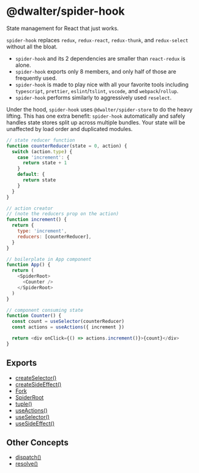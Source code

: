 # @dwalter/spider-hook

State management for React that just works.

`spider-hook` replaces `redux`, `redux-react`, `redux-thunk`, and `redux-select` without all the bloat.

- `spider-hook` and its 2 dependencies are smaller than `react-redux` is alone.
- `spider-hook` exports only 8 members, and only half of those are frequently used.
- `spider-hook` is made to play nice with all your favorite tools including `typescript`, `prettier`, `eslint`/`tslint`, `vscode`, and `webpack`/`rollup`.
- `spider-hook` performs similarly to aggressively used `reselect`.

Under the hood, `spider-hook` uses `@dwalter/spider-store` to do the heavy lifting. This has one extra benefit: `spider-hook` automatically and safely handles state stores split up across multiple bundles. Your state will be unaffected by load order and duplicated modules.

```javascript
// state reducer function
function counterReducer(state = 0, action) {
  switch (action.type) {
    case 'increment': {
      return state + 1
    }
    default: {
      return state
    }
  }
}

// action creator
// (note the reducers prop on the action)
function increment() {
  return {
    type: 'increment',
    reducers: [counterReducer],
  }
}

// boilerplate in App component
function App() {
  return (
    <SpiderRoot>
      <Counter />
    </SpiderRoot>
  )
}

// component consuming state
function Counter() {
  const count = useSelector(counterReducer)
  const actions = useActions({ increment })

  return <div onClick={() => actions.increment()}>{count}</div>
}
```

## Exports

- [createSelector()](./docs/create-selector.md)
- [createSideEffect()](./docs/create-side-effect.md)
- [Fork](./docs/fork.md)
- [SpiderRoot](./docs/spider-root.md)
- [tuple()](./docs/tuple.md)
- [useActions()](#use-actions)
- [useSelector()](./docs/use-selector.md)
- [useSideEffect()](./docs/use-side-effect.md)

## Other Concepts

- [dispatch()](./docs/dispatch.md)
- [resolve()](./docs/resolve.md)
